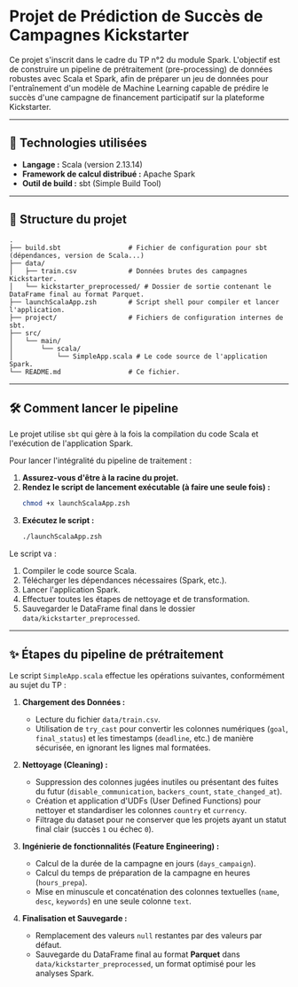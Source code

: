 # Projet de Prédiction de Succès de Campagnes Kickstarter

Ce projet s'inscrit dans le cadre du TP n°2 du module Spark. L'objectif est de construire un pipeline de prétraitement (pre-processing) de données robustes avec Scala et Spark, afin de préparer un jeu de données pour l'entraînement d'un modèle de Machine Learning capable de prédire le succès d'une campagne de financement participatif sur la plateforme Kickstarter.

---

## 🚀 Technologies utilisées

*   **Langage :** Scala (version 2.13.14)
*   **Framework de calcul distribué :** Apache Spark
*   **Outil de build :** sbt (Simple Build Tool)

---

## 📂 Structure du projet

```
.
├── build.sbt                 # Fichier de configuration pour sbt (dépendances, version de Scala...)
├── data/
│   ├── train.csv             # Données brutes des campagnes Kickstarter.
│   └── kickstarter_preprocessed/ # Dossier de sortie contenant le DataFrame final au format Parquet.
├── launchScalaApp.zsh        # Script shell pour compiler et lancer l'application.
├── project/                  # Fichiers de configuration internes de sbt.
├── src/
│   └── main/
│       └── scala/
│           └── SimpleApp.scala # Le code source de l'application Spark.
└── README.md                 # Ce fichier.
```

---

## 🛠️ Comment lancer le pipeline

Le projet utilise `sbt` qui gère à la fois la compilation du code Scala et l'exécution de l'application Spark.

Pour lancer l'intégralité du pipeline de traitement :

1.  **Assurez-vous d'être à la racine du projet.**
2.  **Rendez le script de lancement exécutable (à faire une seule fois) :**
    ```bash
    chmod +x launchScalaApp.zsh
    ```
3.  **Exécutez le script :**
    ```bash
    ./launchScalaApp.zsh
    ```

Le script va :
1.  Compiler le code source Scala.
2.  Télécharger les dépendances nécessaires (Spark, etc.).
3.  Lancer l'application Spark.
4.  Effectuer toutes les étapes de nettoyage et de transformation.
5.  Sauvegarder le DataFrame final dans le dossier `data/kickstarter_preprocessed`.

---

## ✨ Étapes du pipeline de prétraitement

Le script `SimpleApp.scala` effectue les opérations suivantes, conformément au sujet du TP :

1.  **Chargement des Données :**
    *   Lecture du fichier `data/train.csv`.
    *   Utilisation de `try_cast` pour convertir les colonnes numériques (`goal`, `final_status`) et les timestamps (`deadline`, etc.) de manière sécurisée, en ignorant les lignes mal formatées.

2.  **Nettoyage (Cleaning) :**
    *   Suppression des colonnes jugées inutiles ou présentant des fuites du futur (`disable_communication`, `backers_count`, `state_changed_at`).
    *   Création et application d'UDFs (User Defined Functions) pour nettoyer et standardiser les colonnes `country` et `currency`.
    *   Filtrage du dataset pour ne conserver que les projets ayant un statut final clair (succès `1` ou échec `0`).

3.  **Ingénierie de fonctionnalités (Feature Engineering) :**
    *   Calcul de la durée de la campagne en jours (`days_campaign`).
    *   Calcul du temps de préparation de la campagne en heures (`hours_prepa`).
    *   Mise en minuscule et concaténation des colonnes textuelles (`name`, `desc`, `keywords`) en une seule colonne `text`.

4.  **Finalisation et Sauvegarde :**
    *   Remplacement des valeurs `null` restantes par des valeurs par défaut.
    *   Sauvegarde du DataFrame final au format **Parquet** dans `data/kickstarter_preprocessed`, un format optimisé pour les analyses Spark.